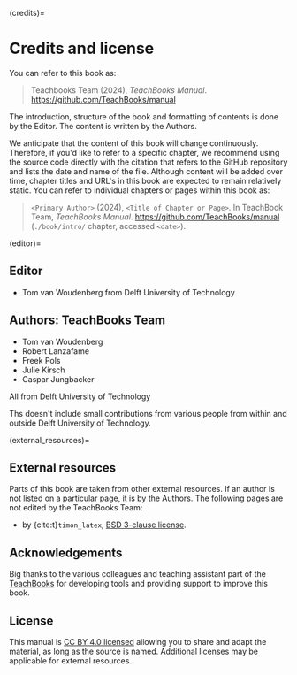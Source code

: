 (credits)=
# Credits and license

You can refer to this book as:

> Teachbooks Team (2024), _TeachBooks Manual_. https://github.com/TeachBooks/manual

The introduction, structure of the book and formatting of contents is done by the Editor. The content is written by the Authors.

We anticipate that the content of this book will change continuously. Therefore, if you'd like to refer to a specific chapter, we recommend using the source code directly with the citation that refers to the GitHub repository and lists the date and name of the file. Although content will be added over time, chapter titles and URL's in this book are expected to remain relatively static. You can refer to individual chapters or pages within this book as:

> `<Primary Author>` (2024), `<Title of Chapter or Page>`. In TeachBook Team, _TeachBooks Manual_. https://github.com/TeachBooks/manual (`./book/intro/` chapter, accessed `<date>`).

(editor)=
## Editor
- Tom van Woudenberg from Delft University of Technology

## Authors: TeachBooks Team
- Tom van Woudenberg
- Robert Lanzafame
- Freek Pols
- Julie Kirsch
- Caspar Jungbacker

All from Delft University of Technology

Ths doesn't include small contributions from various people from within and outside Delft University of Technology.

(external_resources)=
## External resources

Parts of this book are taken from other external resources. If an author is not listed on a particular page, it is by the Authors. The following pages are not edited by the TeachBooks Team:

- [](external/latex-to-markdown-conversion/README.md) by {cite:t}`timon_latex`, [BSD 3-clause license](https://opensource.org/license/BSD-3-Clause).

## Acknowledgements
Big thanks to the various colleagues and teaching assistant part of the [TeachBooks](https://teachbooks.io/) for developing tools and providing support to improve this book.

## License
This manual is [CC BY 4.0 licensed](https://creativecommons.org/licenses/by/4.0/) allowing you to share and adapt the material, as long as the source is named. Additional licenses may be applicable for external resources.
